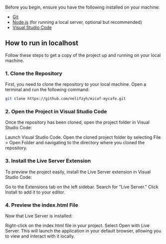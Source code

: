 Before you begin, ensure you have the following installed on your machine:

- [Git](https://git-scm.com/)
- [Node.js](https://nodejs.org/) (for running a local server, optional but recommended)
- [Visual Studio Code](https://code.visualstudio.com/download) 

## How to run in localhost

Follow these steps to get a copy of the project up and running on your local machine.

### 1. Clone the Repository

First, you need to clone the repository to your local machine. Open a terminal and run the following command:

```bash
git clone https://github.com/nelifzyh/micaf-mycafe.git

```
### 2. Open the Project in Visual Studio Code

Once the repository has been cloned, open the project folder in Visual Studio Code:

  Launch Visual Studio Code.
  Open the cloned project folder by selecting File > Open Folder and navigating to the directory where you cloned the repository.

### 3. Install the Live Server Extension

To preview the project easily, install the Live Server extension in Visual Studio Code:

Go to the Extensions tab on the left sidebar.
Search for "Live Server."
Click Install to add it to your editor.

### 4. Preview the index.html File

Now that Live Server is installed:

Right-click on the index.html file in your project.
Select Open with Live Server.
This will launch the application in your default browser, allowing you to view and interact with it locally.
